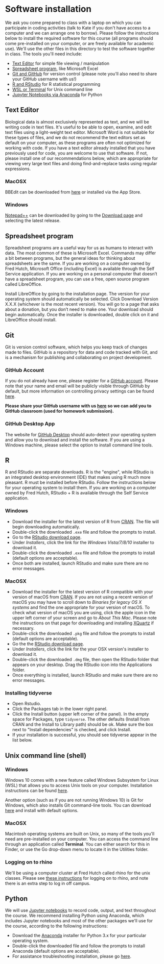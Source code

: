 # Software installation

We ask you come prepared to class with a laptop on which you can participate in coding activities (talk to Kate if you don't have access to a computer and we can arrange one to borrow). Please follow the instructions below to install the required software for this course (all programs should come pre-installed on your computer, or are freely available for academic use). We'll use the other files in this directory to test the software together in class. The tools you'll need include:

- [Text Editor](#text-editor) for simple file viewing / manipulation
- [Spreadsheet program](#spreadsheet-program), like Microsoft Excel
- [Git and GitHub](#git) for version control (please note you'll also need to share your GitHub username with us!)
- [R and RStudio](#r) for R statistical programming
- [WSL or Terminal](#unix-command-line) for Unix command line
- [Jupyter Notebooks via Anaconda](#python) for Python

## Text Editor

Biological data is almost exclusively represented as text, and we will be writing code in text files. It's useful to be able to open, examine, and edit text files using a light-weight text editor. Microsoft Word is not suitable for these types of files, and we do not recommend the text editors set as default on your computer, as these programs are often not optimized for working with code. If you have a text editor already installed that you have previously used for code, you are welcome to use that software. If not, please install one of our recommendations below, which are appropriate for viewing very large text files and doing find-and-replace tasks using regular expressions.

### MacOSX

BBEdit can be downloaded from [here](https://www.barebones.com/products/bbedit/download.html) or installed via the App Store.

### Windows

[Notepad++](https://notepad-plus-plus.org) can be downloaded by going to the [Download page](https://notepad-plus-plus.org/downloads/) and selecting the latest release.

## Spreadsheet program

Spreadsheet programs are a useful way for us as humans to interact with data. The most common of these is Microsoft Excel. Commands may differ a bit between programs, but the general ideas for thinking about spreadsheets are the same. If you are working on a computer owned by Fred Hutch, Microsoft Office (including Excel) is available through the Self Service application. If you are working on a personal computer that doesn’t have a spreadsheet program, you can use a free, open source program called LibreOffice.

Install LibreOffice by going to the installation page. The version for your operating system should automatically be selected. Click Download Version X.X.X (whichever is the most recent version). You will go to a page that asks about a donation, but you don’t need to make one. Your download should begin automatically.
Once the installer is downloaded, double click on it and LibreOffice should install.

## Git

Git is version control software, which helps you keep track of changes made to files. GitHub is a repository for data and code tracked with Git, and is a mechanism for publishing and collaborating on project development.

### GitHub Account

If you do not already have one, please register for a [GitHub account](https://github.com). Please note that your name and email will be publicly visible through GitHub by default, but more information on controlling privacy settings can be found [here](https://help.github.com/en/articles/setting-your-commit-email-address).

**Please share your GitHub username with us [here](https://docs.google.com/forms/d/e/1FAIpQLSdtlewc-Py9BZ33_Kgi-u2d2ilHYEDEYniwKVjW8mIp508r8A/viewform?usp=sf_link) so we can add you to GitHub classroom (used for homework submission).**

### GitHub Desktop App

The website for [GitHub Desktop](https://desktop.github.com) should auto-detect your operating system and allow you to download and install the software. If you are using a Windows machine, please select the option to install command line tools.

## R

R and RStudio are separate downloads.
R is the "engine", while RStudio is an integrated desktop environment (IDE) that makes using R much more pleasant.
R must be installed before RStudio.
Follow the instructions below for your operating system to install them.
If you are working on a computer owned by Fred Hutch,
RStudio + R is available through the Self Service application.

### Windows

- Download the installer for the latest version of R from [CRAN](http://cran.r-project.org/bin/windows/base/release.htm).
  The file will begin downloading automatically.
- Double-click the downloaded `.exe` file and follow the prompts to install.
- Go to the [RStudio download page](https://www.rstudio.com/products/rstudio/download/#download).
- Under _Installers_, click the link for the _Windows Vista/7/8/10_ installer to download it.
- Double-click the downloaded `.exe` file and follow the prompts to install (default options are acceptable).
- Once both are installed, launch RStudio and make sure there are no error messages.

### MacOSX

- Download the installer for the latest version of R compatible with your version of macOS from [CRAN](https://cran.r-project.org/bin/macosx/).
  If you are not using a recent version of macOS you may have to scroll down to _Binaries for legacy OS X systems_ and find the one appropriate for your version of macOS.
  To check what version of macOS you are using, click the apple icon in the upper left corner of your screen and go to _About This Mac_.
  Please note the instructions on that page for downloading and installing [XQuartz](https://www.xquartz.org/) if necessary.
- Double-click the downloaded `.pkg` file and follow the prompts to install (default options are acceptable).
- Go the the [RStudio download page](https://www.rstudio.com/products/rstudio/download/#download).
- Under _Installers_, click the link for the your OSX version's installer to download it.
- Double-click the downloaded `.dmg` file, then open the RStudio folder that appears on your desktop. Drag the RStudio icon into the Applications folder.
- Once everything is installed, launch RStudio and make sure there are no error messages.

### Installing tidyverse

- Open Rstudio.
- Click the Packages tab in the lower right panel.
- Click the Install button (upper left corner of the panel). In the empty space for Packages, type `tidyverse`. The other defaults (Install from CRAN and the Install to Library path) should be ok. Make sure the box next to "Install dependencies" is checked, and click Install.
- If your installation is successful, you should see tidyverse appear in the list below.

## Unix command line (shell)

### Windows

Windows 10 comes with a new feature called Windows Subsystem for Linux (WSL) that allows you to access Unix tools on your computer. Installation instructions can be found [here](https://docs.microsoft.com/en-us/windows/wsl/install-win10).

Another option (such as if you are not running Windows 10) is Git for Windows, which also installs Git command-line tools. You can download [here](https://git-scm.com/download/win) and install with default options.

### MacOSX

Macintosh operating systems are built on Unix, so many of the tools you'll need are pre-installed on your computer. You can access the command line through an application called **Terminal**. You can either search for this in Finder, or use the Go drop-down menu to locate it in the Utilities folder.

### Logging on to rhino

We'll be using a computer cluster at Fred Hutch called rhino for the unix classes. Please see [these instructions](https://fredhutchio.github.io/tfcb_2020/software/unix_rhino) for logging on to rhino, and note there is an extra step to log in off campus.

## Python

We will use [Jupyter notebooks](http://jupyter.org) to record code, output, and text throughout the course.
We recommend installing Python using Anaconda,
which includes Jupyter notebooks and most of the other packages we'll use for the course, according to the following instructions:
- Download the [Anaconda](https://www.anaconda.com/download/) installer for
Python 3.x for your particular operating system.
- Double-click the downloaded file and follow the prompts to install Anaconda (default options are acceptable).
- For assistance troubleshooting installation, please go [here](https://jupyter.readthedocs.io/en/latest/install.html).
